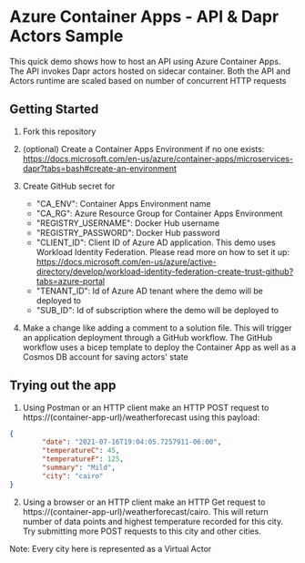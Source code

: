 # Azure Container Apps - API & Dapr Actors Sample

This quick demo shows how to host an API using Azure Container Apps. The API invokes Dapr actors hosted on sidecar container. Both the API and Actors runtime are scaled based on number of concurrent HTTP requests

## Getting Started

1. Fork this repository

2. (optional) Create a Container Apps Environment if no one exists: https://docs.microsoft.com/en-us/azure/container-apps/microservices-dapr?tabs=bash#create-an-environment

3. Create GitHub secret for
    - "CA_ENV": Container Apps Environment name
    - "CA_RG": Azure Resource Group for Container Apps Environment
    - "REGISTRY_USERNAME": Docker Hub username
    - "REGISTRY_PASSWORD": Docker Hub password
    - "CLIENT_ID": Client ID of Azure AD application. This demo uses Workload Identity Federation. Please read more on how to set it up: https://docs.microsoft.com/en-us/azure/active-directory/develop/workload-identity-federation-create-trust-github?tabs=azure-portal
    - "TENANT_ID": Id of Azure AD tenant where the demo will be deployed to
    - "SUB_ID": Id of subscription where the demo will be deployed to


4. Make a change like adding a comment to a solution file. This will trigger an application deployment through a GitHub workflow. The GitHub workflow uses a bicep template to deploy the Container App as well as a Cosmos DB account for saving actors' state

## Trying out the app

1. Using Postman or an HTTP client make an HTTP POST request to https://(container-app-url)/weatherforecast using this payload:

```json
{
        "date": "2021-07-16T19:04:05.7257911-06:00",
        "temperatureC": 45,
        "temperatureF": 125,
        "summary": "Mild",
        "city": "cairo"
}
```

2. Using a browser or an HTTP client make an HTTP Get request to https://(container-app-url)/weatherforecast/cairo. This will return number of data points and highest temperature recorded for this city. Try submitting more POST requests to this city and other cities. 

Note: Every city here is represented as a Virtual Actor

